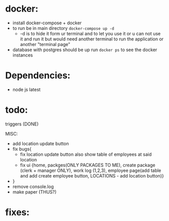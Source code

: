 # docker:
- install docker-compose + docker
- to run be in main directory `docker-compose up -d` 
    - -d is to hide it form ur terminal and to let you use it or u can not use it and run it but would need another terminal to run the application or another "terminal page"
- database with postgres should be up run `docker ps` to see the docker instances 



# Dependencies: 
- node js latest

# todo:

triggers (DONE)

MISC: 
- add location update button
- fix bugs{
  - fix location update button also show table of employees at said location
  - fix ui {home, packges(ONLY PACKAGES TO ME), create package (clerk + manager ONLY), work log (1,2,3), employee page(add table and add create employee button, LOCATIONS - add location button)}
- }
- remove console.log
- make paper (THUS?)

# fixes: 

